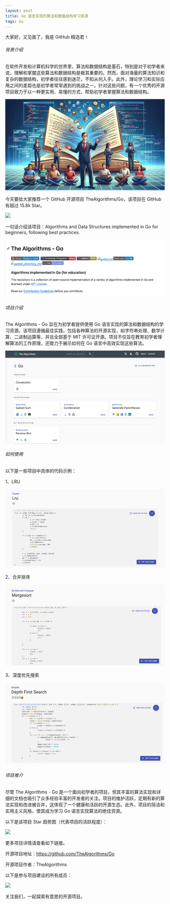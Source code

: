 ```yaml
---
layout: post
title: Go 语言实现的算法和数据结构学习资源
tags: Go
---
```


大家好，又见面了，我是 GitHub 精选君！

###### 背景介绍

在软件开发和计算机科学的世界里，算法和数据结构是基石，特别是对于初学者来说，理解和掌握这些算法和数据结构是极其重要的。然而，面对海量的算法知识和复杂的数据结构，初学者往往感到迷茫，不知从何入手。此外，理论学习和实际应用之间的差距也是初学者常常遇到的挑战之一。针对这些问题，有一个优秀的开源项目致力于以一种更实用、易懂的方式，帮助初学者掌握算法和数据结构。

![](https://raw.githubusercontent.com/ZhuPeng/pic/master/mac/compress_tmp-4b30bfffd80787c8eb227d6a4c835184.png)

今天要给大家推荐一个 GitHub 开源项目 TheAlgorithms/Go，该项目在 GitHub 有超过 15.8k Star。

![](https://stats.deeptrain.net/repo/TheAlgorithms/Go/?theme=light)

一句话介绍该项目：Algorithms and Data Structures implemented in Go for beginners, following best practices.

![](https://raw.githubusercontent.com/ZhuPeng/pic/master/images/compress_image-20240831224959869.png)

###### 项目介绍

The Algorithms - Go 旨在为初学者提供使用 Go 语言实现的算法和数据结构的学习资源。该项目遵循最佳实践，包括各种算法的开源实现，如字符串处理、数学计算、二进制运算等，并且全部基于 MIT 许可证开源。项目不仅旨在教育初学者理解算法的工作原理，还致力于展示如何在 Go 语言中高效实现这些算法。

![](https://raw.githubusercontent.com/ZhuPeng/pic/master/images/compress_image-20240831225032734.png)

###### 如何使用

以下是一些项目中具体的代码示例：

1、LRU

![](https://raw.githubusercontent.com/ZhuPeng/pic/master/images/compress_image-20240831225145515.png)

2、合并排序

![](https://raw.githubusercontent.com/ZhuPeng/pic/master/images/compress_image-20240831225248213.png)

3、深度优先搜索

![](https://raw.githubusercontent.com/ZhuPeng/pic/master/images/compress_image-20240831225413974.png)

###### 项目推介

尽管 The Algorithms - Go 是一个面向初学者的项目，但其丰富的算法实现和详细的文档也吸引了众多经验丰富的开发者的关注。项目的维护活跃，定期有新的算法实现和改进被合并，这体现了一个健康和活跃的开源生态。此外，项目的简洁和实用主义风格，使其成为学习 Go 语言实现算法的绝佳资源。

以下是该项目 Star 趋势图（代表项目的活跃程度）：

![](https://api.star-history.com/svg?repos=TheAlgorithms/Go&type=Timeline)

更多项目详情请查看如下链接。

开源项目地址：https://github.com/TheAlgorithms/Go 

开源项目作者：TheAlgorithms

以下是参与项目建设的所有成员：

![](https://contrib.rocks/image?repo=TheAlgorithms/Go)

关注我们，一起探索有意思的开源项目。

